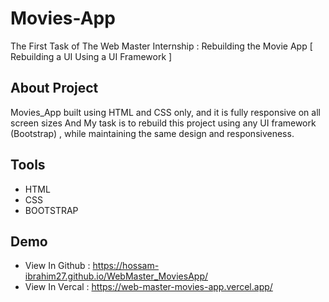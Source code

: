 # Movies-App
The First Task of The Web Master Internship : Rebuilding the Movie App [ Rebuilding a UI Using a UI Framework ]
## About Project
Movies_App built using HTML and CSS only, and it is fully responsive on all screen sizes And My task is to rebuild this project using any UI framework (Bootstrap) , while maintaining the same design and responsiveness.
## Tools
- HTML
- CSS
- BOOTSTRAP
## Demo
- View In Github : https://hossam-ibrahim27.github.io/WebMaster_MoviesApp/
- View In Vercal : https://web-master-movies-app.vercel.app/ 

